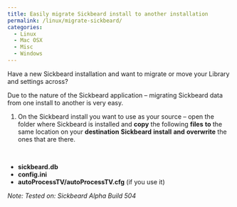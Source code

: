 ```yaml
---
title: Easily migrate Sickbeard install to another installation
permalink: /linux/migrate-sickbeard/
categories:
  - Linux
  - Mac OSX
  - Misc
  - Windows
---
```

Have a new Sickbeard installation and want to migrate or move your Library and settings across?

Due to the nature of the Sickbeard application – migrating Sickbeard data from one install to another is very easy.

  1. On the Sickbeard install you want to use as your source – open the folder where Sickbeard is installed and **copy** the following **files** **to** the same location on your **destination** **Sickbeard** **install** **and** **overwrite** the ones that are there.

&nbsp;

  * **sickbeard.db**
  * **config.ini**
  * **autoProcessTV/autoProcessTV.cfg** (if you use it)

_Note: Tested on: Sickbeard Alpha Build 504_
